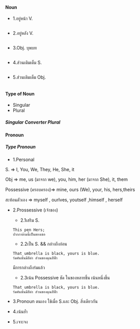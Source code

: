 #### Noun

- 1.อยู่หน้า V.
```
```
- 2.อยู่หลัง V.
```
```
- 3.Obj. บุพบท
```
```
- 4.ส่วนเติมเต็ม S.
```
```
- 5.ส่วนเติมเต็ม Obj.
```
```
#### Type of Noun
- Singular
- Plural

##### Singular Converter Plural

#### Pronoun
##### Type Pronoun
- 1.Personal

S. => I,  You,  We, They, He, She,  it

Obj => me, us  (มาจาก we), you,  him,  her (มาจาก She), it, them

Possessive (ครอบครอง)=>  mine, ours (We), your, his, hers,theirs

สะท้อนตัวเอง => myself , ourlves, youtself ,himself , herself

- 2.Prossessive (เจ้าของ)
  - 2.1เสริม S.
  ```
  This pen Hers;
  ปากกาด้ามนี้เป็นของเธอ
  ```
  - 2.2เป็น S. && กล่างถึงก่อน
  ```
  That umbrella is black, yours is blue.
  ร่มคันนั้นมีสีดำ ส่วนของคุณสีฟ้า
  ```
  มีการกล่างถึงร่มแล้ว

  - 2.3เน้น Possessive ชัด  ในของหลายชิ้น เน้นหนึ่งชิ้น
  ```
  That umbrella is black, yours is blue.
  ร่มคันนั้นมีสีดำ ส่วนของคุณสีฟ้า
  ```
- 3.Pronoun ตนเอง  ใช้เมื่อ S.และ Obj. สิ่งเดียวกัน

- 4.เน้นย้ำ
- 5.เจาะจง
